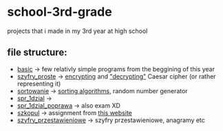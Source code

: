 # school-3rd-grade
projects that i made in my 3rd year at high school

## file structure:
- [basic](basic) -> few relativly simple programs from the beggining of this year
- [szyfry_proste](szyfry_proste) -> [encrypting](szyfrowanie/szyfrowanie_do_pliku.py) and ["decrypting"](szyfrowanie/czestotliwosc_cyfer.ipynb) Caesar cipher (or rather representing it)
- [sortowanie](sortowanie) -> [sorting algorithms](sortowanie/bubble.py), random number generator 
- [spr_1dzial](spr_1dzial) -> 
- [spr_1dzial_poprawa](spr_1dzial_poprawa) -> also exam XD
- [szkopul](szkopul) -> assignment from [this website](https://szkopul.edu.pl/)
- [szyfry_przestawieniowe](szyfry_przestawieniowe) -> szyfry przestawieniowe, anagramy etc